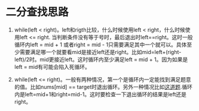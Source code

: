 # 二分查找思路

1. while(left < right)。left和rigth比较，什么时候使用left < right，什么时候使用left <= right.
当判断条件没有等于号时，最后退出时left==right。这时一般循环内left = mid + 1 或者right = mid - 1只需要满足其中一个就可以。具体至少需要满足哪一个就要看mid是接近left还是right。比如mid=left+(right-left)/2时。mid更接近left。这时循环内至少满足left = mid + 1。因为如果是left = mid有可能会陷入死循环。

2. while(left <= right)。一般有两种情况，第一个是循环内一定能找到满足题意的值。比如nums[mid] == target时退出循环。另外一种情况比如[这道题](https://leetcode-cn.com/problems/que-shi-de-shu-zi-lcof/solution/mian-shi-ti-53-ii-0n-1zhong-que-shi-de-shu-zi-er-f/).循环内是left=mid+1和right=mid-1。这时要检查一下退出循环的结果是left还是right。
